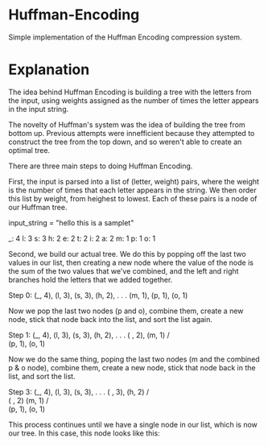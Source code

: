 # Huffman-Encoding
Simple implementation of the Huffman Encoding compression system.

# Explanation

The idea behind Huffman Encoding is building a tree with the letters from the input, using 
weights assigned as the number of times the letter appears in the input string. 

The novelty of Huffman's system was the idea of building the tree from bottom up. Previous attempts
were innefficient because they attempted to construct the tree from the top down, and so weren't
able to create an optimal tree. 


There are three main steps to doing Huffman Encoding.  

First, the input is parsed into a list of (letter, weight) pairs, where the weight is the number
of times that each letter appears in the string. We then order this list by weight, from heighest
to lowest. Each of these pairs is a node of our Huffman tree. 

input_string = "hello this is a samplet"

_: 4
l: 3
s: 3
h: 2
e: 2
t: 2
i: 2
a: 2
m: 1
p: 1
o: 1

Second, we build our actual tree. We do this by popping off the last two values in our list, then creating
a new node where the value of the node is the sum of the two values that we've combined, and the left and
right branches hold the letters that we added together.

Step 0: (_, 4), (l, 3), (s, 3), (h, 2), . . . (m, 1), (p, 1), (o, 1)

Now we pop the last two nodes (p and o), combine them, create a new node, stick that node back into the list, and
sort the list again.

Step 1: (_, 4), (l, 3), (s, 3), (h, 2), . . . ( , 2), (m, 1)
                                              /    \
                                          (p, 1), (o, 1)

Now we do the same thing, poping the last two nodes (m and the combined p & o node), combine them, create a new
node, stick that node back in the list, and sort the list. 

Step 3: (_, 4), (l, 3), (s, 3), . . . ( , 3), (h, 2)
									  /    \
								 ( , 2)    (m, 1)
                                 /    \
                             (p, 1), (o, 1)

This process continues until we have a single node in our list, which is now our tree. In this case, this node
looks like this:


